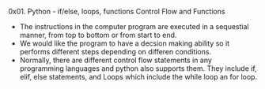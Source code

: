 0x01. Python - if/else, loops, functions
Control Flow and Functions
- The instructions in the computer program are executed in a sequestial manner, from top to bottom or from start to end.
- We would like the program to have a decsion making ability so it performs different steps depending on differen conditions.
- Normally, there are different control flow statements in any programming languages and python also supports them.
They include if, elif, else statements, and Loops which include the while loop an for loop.
